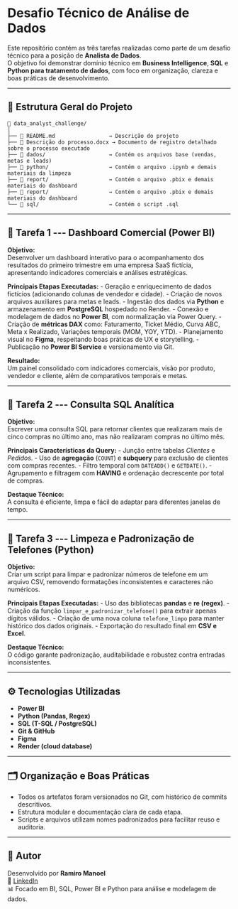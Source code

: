 # Desafio Técnico de Análise de Dados

Este repositório contém as três tarefas realizadas como parte de um
desafio técnico para a posição de **Analista de Dados**.\
O objetivo foi demonstrar domínio técnico em **Business Intelligence**,
**SQL** e **Python para tratamento de dados**, com foco em organização,
clareza e boas práticas de desenvolvimento.

------------------------------------------------------------------------

## 🧩 Estrutura Geral do Projeto

    📁 data_analyst_challenge/
    │
    ├── 📄 README.md                 → Descrição do projeto
    ├── 📄 Descrição do processo.docx → Documento de registro detalhado sobre o processo executado
    ├── 📁 dados/                    → Contém os arquivos base (vendas, metas e leads)
    ├── 📁 python/                   → Contém o arquivo .ipynb e demais materiais da limpeza
    ├── 📁 report/                   → Contém o arquivo .pbix e demais materiais do dashboard
    ├── 📁 report/                   → Contém o arquivo .pbix e demais materiais do dashboard
    └── 📁 sql/                      → Contém o script .sql

------------------------------------------------------------------------

## 🧠 Tarefa 1 --- Dashboard Comercial (Power BI)

**Objetivo:**\
Desenvolver um dashboard interativo para o acompanhamento dos resultados
do primeiro trimestre em uma empresa SaaS fictícia, apresentando
indicadores comerciais e análises estratégicas.

**Principais Etapas Executadas:** - Geração e enriquecimento de dados
fictícios (adicionando colunas de vendedor e cidade). - Criação de novos
arquivos auxiliares para metas e leads. - Ingestão dos dados via
**Python** e armazenamento em **PostgreSQL** hospedado no Render. -
Conexão e modelagem de dados no **Power BI**, com normalização via Power
Query. - Criação de **métricas DAX** como: Faturamento, Ticket Médio,
Curva ABC, Meta x Realizado, Variações temporais (MOM, YOY, YTD). -
Planejamento visual no **Figma**, respeitando boas práticas de UX e
storytelling. - Publicação no **Power BI Service** e versionamento via
Git.

**Resultado:**\
Um painel consolidado com indicadores comerciais, visão por produto,
vendedor e cliente, além de comparativos temporais e metas.

------------------------------------------------------------------------

## 💾 Tarefa 2 --- Consulta SQL Analítica

**Objetivo:**\
Escrever uma consulta SQL para retornar clientes que realizaram mais de
cinco compras no último ano, mas não realizaram compras no último mês.

**Principais Características da Query:** - Junção entre tabelas
*Clientes* e *Pedidos*. - Uso de **agregação** (`COUNT`) e **subquery**
para exclusão de clientes com compras recentes. - Filtro temporal com
`DATEADD()` e `GETDATE()`. - Agrupamento e filtragem com **HAVING** e
ordenação decrescente por total de compras.

**Destaque Técnico:**\
A consulta é eficiente, limpa e fácil de adaptar para diferentes janelas
de tempo.

------------------------------------------------------------------------

## 🧹 Tarefa 3 --- Limpeza e Padronização de Telefones (Python)

**Objetivo:**\
Criar um script para limpar e padronizar números de telefone em um
arquivo CSV, removendo formatações inconsistentes e caracteres não
numéricos.

**Principais Etapas Executadas:** - Uso das bibliotecas **pandas** e
**re (regex)**. - Criação da função `limpar_e_padronizar_telefone()`
para extrair apenas dígitos válidos. - Criação de uma nova coluna
`telefone_limpo` para manter histórico dos dados originais. - Exportação
do resultado final em **CSV e Excel**.

**Destaque Técnico:**\
O código garante padronização, auditabilidade e robustez contra entradas
inconsistentes.

------------------------------------------------------------------------

## ⚙️ Tecnologias Utilizadas

-   **Power BI**
-   **Python (Pandas, Regex)**
-   **SQL (T-SQL / PostgreSQL)**
-   **Git & GitHub**
-   **Figma**
-   **Render (cloud database)**

------------------------------------------------------------------------

## 🗂️ Organização e Boas Práticas

-   Todos os artefatos foram versionados no Git, com histórico de
    commits descritivos.
-   Estrutura modular e documentação clara de cada etapa.
-   Scripts e arquivos utilizam nomes padronizados para facilitar reuso
    e auditoria.

------------------------------------------------------------------------

## 📘 Autor

Desenvolvido por **Ramiro Manoel**\
💼 [LinkedIn](https://www.linkedin.com/in/ramiromanoel)\
📊 Focado em BI, SQL, Power BI e Python para análise e modelagem de
dados.
